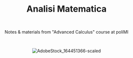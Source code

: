 <div align="center">

# Analisi Matematica

<br>

Notes & materials from "Advanced Calculus" course at poliMI

<br>

![AdobeStock_164451366-scaled](https://user-images.githubusercontent.com/55017307/133040013-00a59fa4-b3eb-4380-91b7-d35d70667ca3.jpg)

</div>
